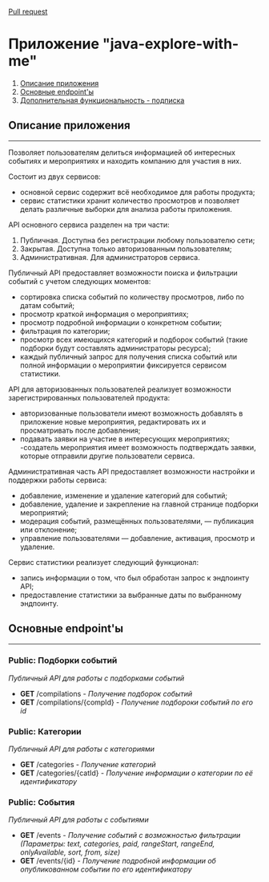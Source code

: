 [Pull request](https://github.com/Valentina-VK/java-explore-with-me/pull/3#issue-3111035329)

# Приложение "java-explore-with-me"

1. [Описание приложения](#description)
2. [Основные endpoint'ы](#endpoints)
3. [Дополнительная функциональность - подписка](#feature)

<a id="description"> </a>

## Описание приложения

***
Позволяет пользователям делиться информацией об интересных событиях и мероприятиях и находить
компанию для участия в них.

Состоит из двух сервисов:
- основной сервис содержит всё необходимое для работы продукта;
- сервис статистики хранит количество просмотров и позволяет делать различные выборки для анализа работы приложения.

API основного сервиса разделен на три части:
1. Публичная. Доступна без регистрации любому пользователю сети;
2. Закрытая. Доступна только авторизованным пользователям;
3. Административная. Для администраторов сервиса.

Публичный API предоставляет возможности поиска и фильтрации событий с учетом следующих моментов: 
 - сортировка списка событий по количеству просмотров, либо по датам событий;
 - просмотр краткой информация о мероприятиях;
 - просмотр подробной информации о конкретном событии;
 - фильтрация по категории;
 - просмотр всех имеющихся категорий и подборок событий (такие подборки будут составлять администраторы ресурса);
 - каждый публичный запрос для получения списка событий или полной информации о мероприятии фиксируется сервисом статистики.

API для авторизованных пользователей реализует возможности зарегистрированных пользователей продукта:
- авторизованные пользователи имеют возможность добавлять в приложение новые мероприятия, редактировать их и просматривать после добавления;
- подавать заявки на участие в интересующих мероприятиях;
 -создатель мероприятия имеет возможность подтверждать заявки, которые отправили другие пользователи сервиса.

Административная часть API предоставляет возможности настройки и поддержки работы сервиса:
 - добавление, изменение и удаление категорий для событий;
 - добавление, удаление и закрепление на главной странице подборки мероприятий;
 - модерация событий, размещённых пользователями, — публикация или отклонение;
 - управление пользователями — добавление, активация, просмотр и удаление.

Сервис статистики реализует следующий функционал:
 - запись информации о том, что был обработан запрос к эндпоинту API;
 - предоставление статистики за выбранные даты по выбранному эндпоинту.

## Основные endpoint'ы
<a id="endpoints"> </a>
***

### **Public: Подборки событий** 
*Публичный API для работы с подборками событий*

* **GET**    /compilations   - *Получение подборок событий*
* **GET**    /compilations/{compId}   - *Получение подбороки событий по его id*

### **Public: Категории**
*Публичный API для работы с категориями*

* **GET** /categories - *Получение категорий*
* **GET** /categories/{catId} - *Получение информации о категории по её идентификатору*

### **Public: События**
*Публичный API для работы с событиями*

* **GET** /events - *Получение событий с возможностью фильтрации (Параметры: text, categories, paid, rangeStart, rangeEnd, onlyAvailable, sort, from, size)*
* **GET** /events/{id} - *Получение подробной информации об опубликованном событии по его идентификатору*
